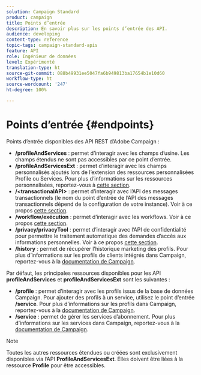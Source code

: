```yaml
---
solution: Campaign Standard
product: campaign
title: Points d’entrée
description: En savoir plus sur les points d’entrée des API.
audience: developing
content-type: reference
topic-tags: campaign-standard-apis
feature: API
role: Ingénieur de données
level: Expérimenté
translation-type: ht
source-git-commit: 088b49931ee5047fa6b949813ba17654b1e10d60
workflow-type: ht
source-wordcount: '247'
ht-degree: 100%

---
```



# Points d’entrée {#endpoints}

Points d’entrée disponibles des API REST d’Adobe Campaign :

* **/profileAndServices** : permet d’interagir avec les champs d’usine. Les champs étendus ne sont pas accessibles par ce point d’entrée.
* **/profileAndServicesExt** : permet d’interagir avec les champs personnalisés ajoutés lors de l’extension des ressources personnalisées Profile ou Services. Pour plus d’informations sur les ressources personnalisées, reportez-vous à [cette section](../../api/using/custom-resources.md).
* **/&lt;transactionalAPI>** : permet d’interagir avec l’API des messages transactionnels (le nom du point d’entrée de l’API des messages transactionnels dépend de la configuration de votre instance). Voir à ce propos [cette section](../../api/using/managing-transactional-messages.md).
* **/workflow/exécution** : permet d’interagir avec les workflows. Voir à ce propos [cette section](../../api/using/controlling-a-workflow.md).
* **/privacy/privacyTool** : permet d’interagir avec l’API de confidentialité pour permettre le traitement automatique des demandes d’accès aux informations personnelles. Voir à ce propos [cette section](../../api/using/creating-a-privacy-request.md).
* **/history** : permet de récupérer l’historique marketing des profils. Pour plus d’informations sur les profils de clients intégrés dans Campaign, reportez-vous à la [documentation de Campaign](https://helpx.adobe.com/fr/campaign/standard/audiences/using/integrated-customer-profile.html).

Par défaut, les principales ressources disponibles pour les API **profileAndServices** et **profileAndServicesExt** sont les suivantes :

* **/profile** : permet d’interagir avec les profils issus de la base de données Campaign. Pour ajouter des profils à un service, utilisez le point d’entrée **/service**. Pour plus d’informations sur les profils dans Campaign, reportez-vous à la [documentation de Campaign](https://helpx.adobe.com/fr/campaign/standard/audiences/using/about-profiles.html).
* **/service** : permet de gérer les services d’abonnement. Pour plus d’informations sur les services dans Campaign, reportez-vous à la [documentation de Campaign](https://helpx.adobe.com/fr/campaign/standard/audiences/using/creating-a-service.html).

>[!NOTE]
>
>Toutes les autres ressources étendues ou créées sont exclusivement disponibles via l’API **ProfileAndServicesExt**. Elles doivent être liées à la ressource **Profile** pour être accessibles.

